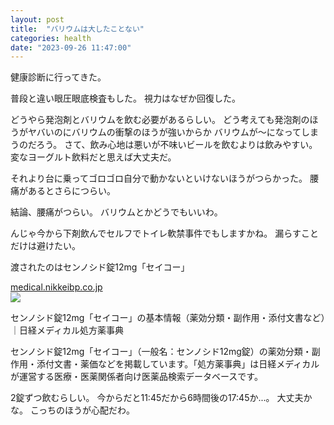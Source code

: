 ```yaml
---
layout: post
title:  "バリウムは大したことない"
categories: health
date: "2023-09-26 11:47:00"
---
```


健康診断に行ってきた。

普段と違い眼圧眼底検査もした。
視力はなぜか回復した。

どうやら発泡剤とバリウムを飲む必要があるらしい。
どう考えても発泡剤のほうがヤバいのにバリウムの衝撃のほうが強いからか
バリウムが〜になってしまうのだろう。
さて、飲み心地は悪いが不味いビールを飲むよりは飲みやすい。
変なヨーグルト飲料だと思えば大丈夫だ。

それより台に乗ってゴロゴロ自分で動かないといけないほうがつらかった。
腰痛があるとさらにつらい。

結論、腰痛がつらい。
バリウムとかどうでもいいわ。

んじゃ今から下剤飲んでセルフでトイレ軟禁事件でもしますかね。
漏らすことだけは避けたい。

渡されたのはセンノシド錠12mg「セイコー」


<div class="card">
  <a href="https://medical.nikkeibp.co.jp/inc/all/drugdic/prd/23/2354003F2340.html"></a>
  <div class="card__header">
    <a href="https://medical.nikkeibp.co.jp/inc/all/drugdic/prd/23/2354003F2340.html">medical.nikkeibp.co.jp</a>
  </div>
  <div class="card__image">
    <img src="https://medical.nikkeibp.co.jp/images/nm1311/logo/ogp_shohoyaku.png">
  </div>
  <div class="card__title">
    <p>センノシド錠12mg「セイコー」の基本情報（薬効分類・副作用・添付文書など）｜日経メディカル処方薬事典</p>
  </div>
  <div class="card__description">
    <p>センノシド錠12mg「セイコー」（一般名：センノシド12mg錠）の薬効分類・副作用・添付文書・薬価などを掲載しています。「処方薬事典」は日経メディカルが運営する医療・医薬関係者向け医薬品検索データベースです。</p>
  </div>
</div>


2錠ずつ飲むらしい。
今からだと11:45だから6時間後の17:45か...。
大丈夫かな。
こっちのほうが心配だわ。
